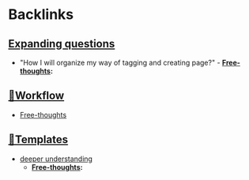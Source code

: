
# Backlinks
## [Expanding questions](<Expanding questions.md>)
- "How I will organize my way of tagging and creating page?"
        - **[Free-thoughts](<Free-thoughts.md>):**

## [🌲Workflow ](<🌲Workflow .md>)
- [Free-thoughts](<Free-thoughts.md>)

## [💎Templates](<💎Templates.md>)
- [deeper understanding](<deeper understanding.md>)
    - **[Free-thoughts](<Free-thoughts.md>):**

